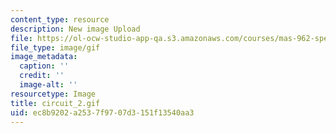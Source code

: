 ```yaml
---
content_type: resource
description: New image Upload
file: https://ol-ocw-studio-app-qa.s3.amazonaws.com/courses/mas-962-special-topics-new-textiles-spring-2010/ec8b9202a2537f9707d3151f13540aa3_circuit_2.gif
file_type: image/gif
image_metadata:
  caption: ''
  credit: ''
  image-alt: ''
resourcetype: Image
title: circuit_2.gif
uid: ec8b9202-a253-7f97-07d3-151f13540aa3
---
```

